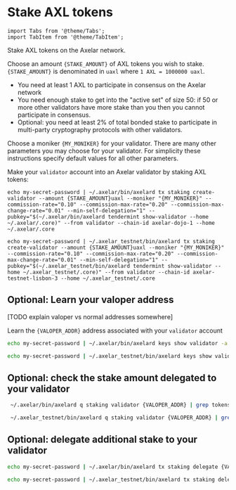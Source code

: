 # Stake AXL tokens

```mdx-code-block
import Tabs from '@theme/Tabs';
import TabItem from '@theme/TabItem';
```

Stake AXL tokens on the Axelar network.

Choose an amount `{STAKE_AMOUNT}` of AXL tokens you wish to stake. `{STAKE_AMOUNT}` is denominated in `uaxl` where `1 AXL = 1000000 uaxl`.

- You need at least 1 AXL to participate in consensus on the Axelar network
- You need enough stake to get into the "active set" of size 50: if 50 or more other validators have more stake than you then you cannot participate in consensus.
- Optional: you need at least 2% of total bonded stake to participate in multi-party cryptography protocols with other validators.

Choose a moniker `{MY_MONIKER}` for your validator. There are many other parameters you may choose for your validator. For simplicity these instructions specify default values for all other parameters.

Make your `validator` account into an Axelar validator by staking AXL tokens:

<Tabs groupId="network">
<TabItem value="mainnet" label="Mainnet" default>

```
echo my-secret-password | ~/.axelar/bin/axelard tx staking create-validator --amount {STAKE_AMOUNT}uaxl --moniker "{MY_MONIKER}" --commission-rate="0.10" --commission-max-rate="0.20" --commission-max-change-rate="0.01" --min-self-delegation="1" --pubkey="$(~/.axelar/bin/axelard tendermint show-validator --home ~/.axelar/.core)" --from validator --chain-id axelar-dojo-1 --home ~/.axelar/.core
```

</TabItem>
<TabItem value="testnet" label="Testnet">

```
echo my-secret-password | ~/.axelar_testnet/bin/axelard tx staking create-validator --amount {STAKE_AMOUNT}uaxl --moniker "{MY_MONIKER}" --commission-rate="0.10" --commission-max-rate="0.20" --commission-max-change-rate="0.01" --min-self-delegation="1" --pubkey="$(~/.axelar_testnet/bin/axelard tendermint show-validator --home ~/.axelar_testnet/.core)" --from validator --chain-id axelar-testnet-lisbon-3 --home ~/.axelar_testnet/.core
```

</TabItem>
</Tabs>

## Optional: Learn your valoper address

[TODO explain valoper vs normal addresses somewhere]

Learn the `{VALOPER_ADDR}` address associated with your `validator` account

<Tabs groupId="network" className='hidden'>
<TabItem value="mainnet" label="Mainnet" default>

```bash
echo my-secret-password | ~/.axelar/bin/axelard keys show validator -a --bech val --home ~/.axelar/.core
```

</TabItem>
<TabItem value="testnet" label="Testnet">

```bash
echo my-secret-password | ~/.axelar_testnet/bin/axelard keys show validator -a --bech val --home ~/.axelar_testnet/.core
```

</TabItem>
</Tabs>

## Optional: check the stake amount delegated to your validator

<Tabs groupId="network" className='hidden'>
<TabItem value="mainnet" label="Mainnet" default>

```bash
 ~/.axelar/bin/axelard q staking validator {VALOPER_ADDR} | grep tokens
```

</TabItem>
<TabItem value="testnet" label="Testnet">

```bash
 ~/.axelar_testnet/bin/axelard q staking validator {VALOPER_ADDR} | grep tokens
```

</TabItem>
</Tabs>

## Optional: delegate additional stake to your validator

<Tabs groupId="network" className='hidden'>
<TabItem value="mainnet" label="Mainnet" default>

```bash
echo my-secret-password | ~/.axelar/bin/axelard tx staking delegate {VALOPER_ADDR} {STAKE_AMOUNT}uaxl --from validator --chain-id axelar-dojo-1 --home ~/.axelar/.core
```

</TabItem>
<TabItem value="testnet" label="Testnet">

```bash
echo my-secret-password | ~/.axelar_testnet/bin/axelard tx staking delegate {VALOPER_ADDR} {STAKE_AMOUNT}uaxl --from validator --chain-id axelar-testnet-lisbon-3 --home ~/.axelar_testnet/.core
```

</TabItem>
</Tabs>
